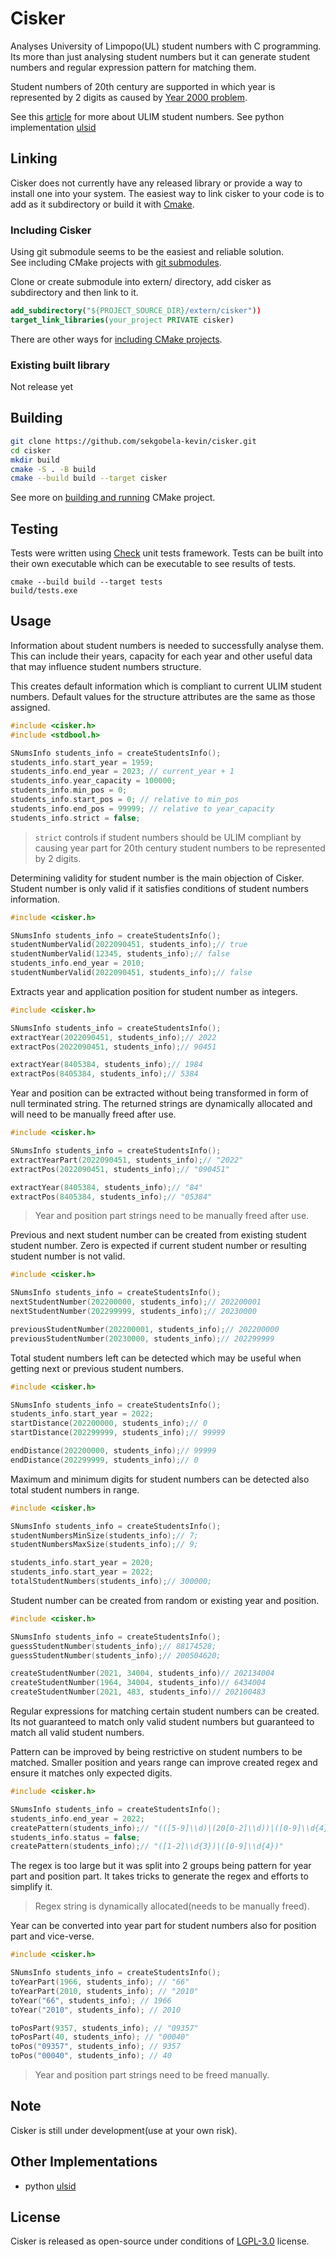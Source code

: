 # Cisker
Analyses University of Limpopo(UL) student numbers with C programming.
Its more than just analysing student numbers but it can generate student
numbers and regular expression pattern for matching them. 

Student numbers of 20th century are supported in which year is 
represented by 2 digits as caused by [Year 2000 problem](https://en.wikipedia.org/wiki/Year_2000_problem). 

See this [article](https://www.linkedin.com/pulse/analysing-university-limpopo-student-numbers-python-kevin-sekgobela/)
for more about ULIM student numbers.
See python implementation [ulsid](https://github.com/sekgobela-kevin/ulsid/)

## Linking
Cisker does not currently have any released library or provide a way 
to install one into your system. The easiest way to link cisker to your code is to 
add as it subdirectory or build it with [Cmake](https://cmake.org/).

### Including Cisker
Using git submodule seems to be the easiest and reliable solution.  
See including CMake projects with [git submodules](https://cliutils.gitlab.io/modern-cmake/chapters/projects/submodule.html).

Clone or create submodule into extern/ directory, add cisker
as subdirectory and then link to it.
```cmake
add_subdirectory("${PROJECT_SOURCE_DIR}/extern/cisker"))
target_link_libraries(your_project PRIVATE cisker)
```

There are other ways for [including CMake projects](https://cliutils.gitlab.io/modern-cmake/chapters/projects.html).

### Existing built library
Not release yet

## Building
```bash
git clone https://github.com/sekgobela-kevin/cisker.git
cd cisker
mkdir build
cmake -S . -B build
cmake --build build --target cisker
```
See more on [building and running](https://cliutils.gitlab.io/modern-cmake/chapters/intro/running.html) CMake project.


## Testing
Tests were written using [Check](https://github.com/libcheck/check)
unit tests framework. Tests can be built into their own executable 
which can be executable to see results of tests.
```
cmake --build build --target tests
build/tests.exe
```

## Usage
Information about student numbers is needed to successfully analyse 
them. This can include their years, capacity for each year and other 
useful data that may influence student numbers structure.

This creates default information which is compliant to current ULIM
student numbers. Default values for the structure attributes are the 
same as those assigned.
```C
#include <cisker.h> 
#include <stdbool.h>

SNumsInfo students_info = createStudentsInfo();
students_info.start_year = 1959;
students_info.end_year = 2023; // current_year + 1
students_info.year_capacity = 100000;
students_info.min_pos = 0;
students_info.start_pos = 0; // relative to min_pos
students_info.end_pos = 99999; // relative to year_capacity
students_info.strict = false;
```

>`strict` controls if student numbers should be ULIM compliant by causing
>year part for 20th century student numbers to be represented by 2 digits.

Determining validity for student number is the main objection of Cisker.
Student number is only valid if it satisfies conditions of student
numbers information.

```C
#include <cisker.h> 

SNumsInfo students_info = createStudentsInfo();
studentNumberValid(2022090451, students_info);// true
studentNumberValid(12345, students_info);// false
students_info.end_year = 2010;
studentNumberValid(2022090451, students_info);// false
```

Extracts year and application position for student number as integers.
```C
#include <cisker.h> 

SNumsInfo students_info = createStudentsInfo();
extractYear(2022090451, students_info);// 2022
extractPos(2022090451, students_info);// 90451

extractYear(8405384, students_info);// 1984
extractPos(8405384, students_info);// 5384
```

Year and position can be extracted without being transformed in form 
of null terminated string. The returned strings are dynamically 
allocated and will need to be manually freed after use.
```C
#include <cisker.h> 

SNumsInfo students_info = createStudentsInfo();
extractYearPart(2022090451, students_info);// "2022"
extractPos(2022090451, students_info);// "090451"

extractYear(8405384, students_info);// "84"
extractPos(8405384, students_info);// "05384"
```
> Year and position part strings need to be manually freed after use.


Previous and next student number can be created from existing student 
student number. Zero is expected if current student number or resulting 
student number is not valid.
```C
#include <cisker.h> 

SNumsInfo students_info = createStudentsInfo();
nextStudentNumber(202200000, students_info);// 202200001
nextStudentNumber(202299999, students_info);// 20230000

previousStudentNumber(202200001, students_info);// 202200000
previousStudentNumber(20230000, students_info);// 202299999
```

Total  student numbers left can be detected which may be useful when 
getting next or previous student numbers.

```C
#include <cisker.h> 

SNumsInfo students_info = createStudentsInfo();
students_info.start_year = 2022;
startDistance(202200000, students_info);// 0
startDistance(202299999, students_info);// 99999

endDistance(202200000, students_info);// 99999
endDistance(202299999, students_info);// 0
```

Maximum and minimum digits for student numbers can be detected also
total student numbers in range.

```C
#include <cisker.h> 

SNumsInfo students_info = createStudentsInfo();
studentNumbersMinSize(students_info);// 7;
studentNumbersMaxSize(students_info);// 9;

students_info.start_year = 2020;
students_info.start_year = 2022;
totalStudentNumbers(students_info);// 300000;
```

Student number can be created from random or existing year and position.
```C
#include <cisker.h> 

SNumsInfo students_info = createStudentsInfo();
guessStudentNumber(students_info);// 88174528;
guessStudentNumber(students_info);// 200504620;

createStudentNumber(2021, 34004, students_info)// 202134004
createStudentNumber(1964, 34004, students_info)// 6434004
createStudentNumber(2021, 483, students_info)// 202100483
```

Regular expressions for matching certain student numbers can 
be created. Its not guaranteed to match only valid student numbers 
but guaranteed to match all valid student numbers.

Pattern can be improved by being restrictive on student numbers
to be matched. Smaller position and years range can improve created
regex and ensure it matches only expected digits.
```C
#include <cisker.h> 

SNumsInfo students_info = createStudentsInfo();
students_info.end_year = 2022;
createPattern(students_info);// "(([5-9]\\d)|(20[0-2]\\d))|([0-9]\\d{4})"
students_info.status = false;
createPattern(students_info);// "([1-2]\\d{3})|([0-9]\\d{4})"
```

The regex is too large but it was split into 2 groups being pattern
for year part and position part. It takes tricks to generate the 
regex and efforts to simplify it.

> Regex string is dynamically allocated(needs to be manually freed).

Year can be converted into year part for student numbers also for 
position part and vice-verse.
```C
#include <cisker.h> 

SNumsInfo students_info = createStudentsInfo();
toYearPart(1966, students_info); // "66"
toYearPart(2010, students_info); // "2010"
toYear("66", students_info); // 1966
toYear("2010", students_info); // 2010

toPosPart(9357, students_info); // "09357"
toPosPart(40, students_info); // "00040"
toPos("09357", students_info); // 9357
toPos("00040", students_info); // 40
```
> Year and position part strings need to be freed manually.

## Note
Cisker is still under development(use at your own risk).

## Other Implementations
- python [ulsid](https://github.com/sekgobela-kevin/ulsid/)

## License
Cisker is released as open-source under conditions of 
[LGPL-3.0](https://github.com/sekgobela-kevin/cisker/blob/main/LICENSE) license.
